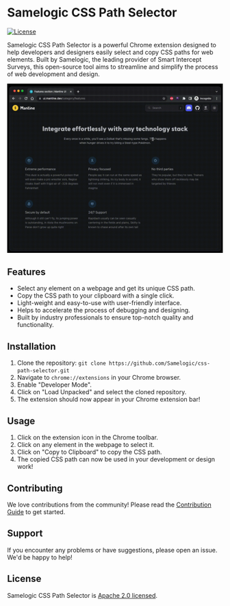 # Samelogic CSS Path Selector

[![License](https://img.shields.io/badge/license-Apache%202.0-blue.svg)](LICENSE)

Samelogic CSS Path Selector is a powerful Chrome extension designed to help developers and designers easily select and copy CSS paths for web elements. Built by Samelogic, the leading provider of Smart Intercept Surveys, this open-source tool aims to streamline and simplify the process of web development and design.

![Product Gif](https://raw.githubusercontent.com/samelogic/assets/85465e3e5054aaa74d6fabfea63f79622952d01b/chrome%20plugin/Samelogic-Path-Selector-Demo-Sped-Up.gif)

<!-- ## Table of Contents

- [Features](#features)
- [Installation](#installation)
- [Usage](#usage)
- [Contributing](#contributing)
- [Support](#support)
- [License](#license) -->

## Features

- Select any element on a webpage and get its unique CSS path.
- Copy the CSS path to your clipboard with a single click.
- Light-weight and easy-to-use with user-friendly interface.
- Helps to accelerate the process of debugging and designing.
- Built by industry professionals to ensure top-notch quality and functionality.

## Installation

1. Clone the repository: `git clone https://github.com/Samelogic/css-path-selector.git`
2. Navigate to `chrome://extensions` in your Chrome browser.
3. Enable "Developer Mode".
4. Click on "Load Unpacked" and select the cloned repository.
5. The extension should now appear in your Chrome extension bar!

## Usage

1. Click on the extension icon in the Chrome toolbar.
2. Click on any element in the webpage to select it.
3. Click on "Copy to Clipboard" to copy the CSS path.
4. The copied CSS path can now be used in your development or design work!

## Contributing

We love contributions from the community! Please read the [Contribution Guide](CONTRIBUTING.md) to get started.

## Support

If you encounter any problems or have suggestions, please open an issue. We'd be happy to help!

## License

Samelogic CSS Path Selector is [Apache 2.0 licensed](LICENSE).
